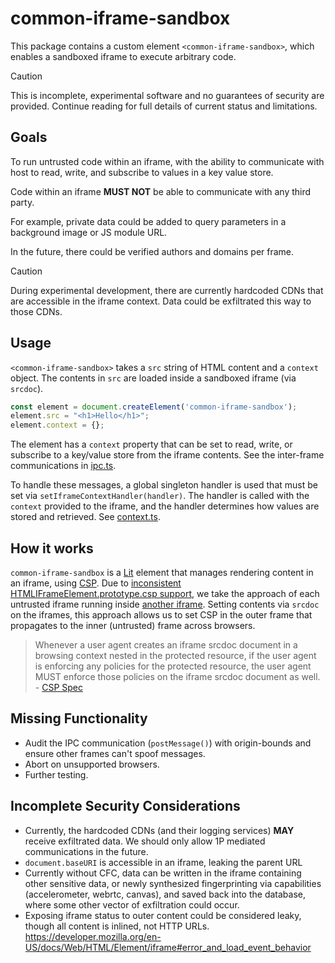# common-iframe-sandbox

This package contains a custom element `<common-iframe-sandbox>`, which enables a sandboxed iframe to execute arbitrary code.

> [!CAUTION]
> This is incomplete, experimental software and no guarantees of security are provided.
> Continue reading for full details of current status and limitations.

## Goals

To run untrusted code within an iframe, with the ability to communicate with host to read, write, and subscribe to values in a key value store.

Code within an iframe **MUST NOT** be able to communicate with any third party.

For example, private data could be added to query parameters in a background image or JS module URL.

In the future, there could be verified authors and domains per frame. 

> [!CAUTION]
> During experimental development, there are currently hardcoded CDNs that are accessible in the iframe context.
> Data could be exfiltrated this way to those CDNs.

## Usage

`<common-iframe-sandbox>` takes a `src` string of HTML content and a `context` object. The contents in `src` are loaded
inside a sandboxed iframe (via `srcdoc`).

```js
const element = document.createElement('common-iframe-sandbox');
element.src = "<h1>Hello</h1>";
element.context = {};
```

The element has a `context` property that can be set to read, write, or subscribe to a key/value store from the iframe contents.
See the inter-frame communications in [ipc.ts](/typescript/packages/common-iframe-sandbox/src/ipc.ts).

To handle these messages, a global singleton handler is used that must be set via `setIframeContextHandler(handler)`. The handler is called with the `context` provided to the iframe, and the handler determines how values are stored and retrieved.
See [context.ts](/typescript/packages/common-iframe-sandbox/src/context.ts).

## How it works

`common-iframe-sandbox` is a [Lit] element that manages rendering content in an iframe, using [CSP]. Due to
[inconsistent HTMLIFrameElement.prototype.csp support](https://caniuse.com/mdn-html_elements_iframe_csp), we take
the approach of each untrusted iframe running inside [another iframe](/typescript/packages/common-iframe-sandbox/src/outer-frame.ts). Setting contents via `srcdoc` on the iframes, this approach allows us to set CSP in the outer frame that propagates to
the inner (untrusted) frame across browsers.

> Whenever a user agent creates an iframe srcdoc document in a browsing context nested in the protected resource, if the user agent is enforcing any policies for the protected resource, the user agent MUST enforce those policies on the iframe srcdoc document as well. - [CSP Spec](https://www.w3.org/TR/CSP2/#processing-model-iframe-srcdoc)


## Missing Functionality

* Audit the IPC communication (`postMessage()`) with origin-bounds and ensure other frames can't spoof messages.
* Abort on unsupported browsers.
* Further testing.

## Incomplete Security Considerations

* Currently, the hardcoded CDNs (and their logging services) **MAY** receive exfiltrated data. We should only allow 1P mediated communications in the future.
* `document.baseURI` is accessible in an iframe, leaking the parent URL
* Currently without CFC, data can be written in the iframe containing other sensitive data,
  or newly synthesized fingerprinting via capabilities (accelerometer, webrtc, canvas),
  and saved back into the database, where some other vector of exfiltration could occur.
* Exposing iframe status to outer content could be considered leaky,
  though all content is inlined, not HTTP URLs.
  https://developer.mozilla.org/en-US/docs/Web/HTML/Element/iframe#error_and_load_event_behavior

[Lit]: https://lit.dev/
[CSP]: https://developer.mozilla.org/en-US/docs/Web/HTTP/CSP